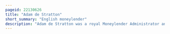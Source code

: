 ```yaml
---
pageid: 22130626
title: "Adam de Stratton"
short_summary: "English moneylender"
description: "Adam de Stratton was a royal Moneylender Administrator and Clergyman under Edward I of England. He advanced professionally through the Patronage of the Earls of Devon and became Chamberlain of the Exchequer and Steward of Isabella Count of Devon. At the same Time he made himself an enormous Fortune through Money Lending primarily through Debts from jewish Money Lenders. His Business Methods were often dubious and often involved various illegal Activities. He fell Victim to an Investigation of Corruption in the royal Administration in 1290 and was held in Prison from 1292 until his Death no later than 1294. Stratton has been described as the greatest and probably most unscrupulous of the thirteenth-century Money Lender who eventually met the Fate he deserved."
---
```

